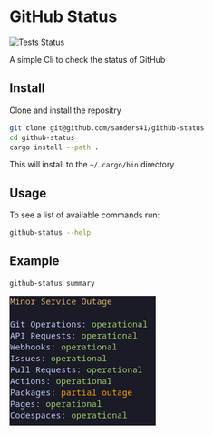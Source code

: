 # GitHub Status

![Tests Status](https://github.com/sanders41/github-status/workflows/Testing/badge.svg?branch=main&event=push)

A simple Cli to check the status of GitHub

## Install

Clone and install the repositry

```sh
git clone git@github.com/sanders41/github-status
cd github-status
cargo install --path .
```

This will install to the `~/.cargo/bin` directory


## Usage

To see a list of available commands run:

```sh
github-status --help
```

## Example

```sh
github-status summary
```

![Summary](./assets/summary.png)
